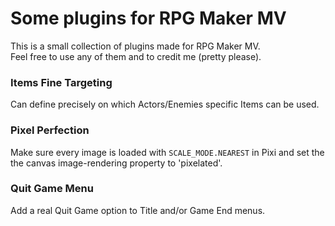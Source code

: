 # Some plugins for RPG Maker MV

This is a small collection of plugins made for RPG Maker MV.  
Feel free to use any of them and to credit me (pretty please).

### Items Fine Targeting

Can define precisely on which Actors/Enemies specific Items can be used.

### Pixel Perfection

Make sure every image is loaded with `SCALE_MODE.NEAREST` in Pixi and set the the canvas image-rendering property to 'pixelated'.

### Quit Game Menu

Add a real Quit Game option to Title and/or Game End menus.
